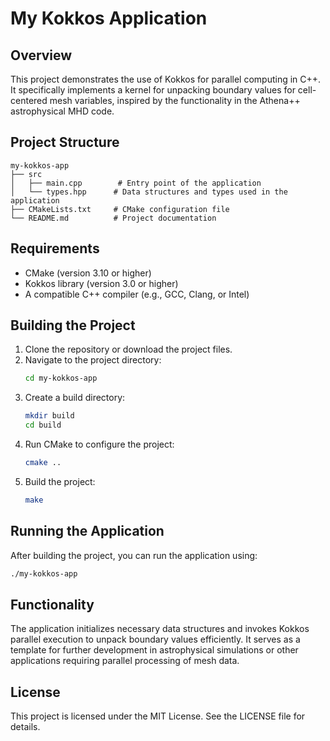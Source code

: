# My Kokkos Application

## Overview
This project demonstrates the use of Kokkos for parallel computing in C++. It specifically implements a kernel for unpacking boundary values for cell-centered mesh variables, inspired by the functionality in the Athena++ astrophysical MHD code.

## Project Structure
```
my-kokkos-app
├── src
│   ├── main.cpp        # Entry point of the application
│   └── types.hpp      # Data structures and types used in the application
├── CMakeLists.txt     # CMake configuration file
└── README.md          # Project documentation
```

## Requirements
- CMake (version 3.10 or higher)
- Kokkos library (version 3.0 or higher)
- A compatible C++ compiler (e.g., GCC, Clang, or Intel)

## Building the Project
1. Clone the repository or download the project files.
2. Navigate to the project directory:
   ```bash
   cd my-kokkos-app
   ```
3. Create a build directory:
   ```bash
   mkdir build
   cd build
   ```
4. Run CMake to configure the project:
   ```bash
   cmake ..
   ```
5. Build the project:
   ```bash
   make
   ```

## Running the Application
After building the project, you can run the application using:
```bash
./my-kokkos-app
```

## Functionality
The application initializes necessary data structures and invokes Kokkos parallel execution to unpack boundary values efficiently. It serves as a template for further development in astrophysical simulations or other applications requiring parallel processing of mesh data. 

## License
This project is licensed under the MIT License. See the LICENSE file for details.